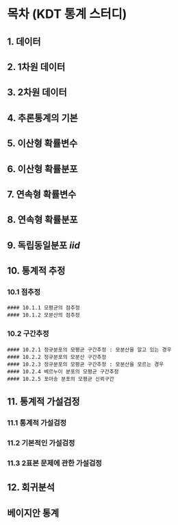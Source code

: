 # 목차 (KDT 통계 스터디)
## 1. 데이터
## 2. 1차원 데이터
## 3. 2차원 데이터
## 4. 추론통계의 기본
## 5. 이산형 확률변수
## 6. 이산형 확률분포
## 7. 연속형 확률변수
## 8. 연속형 확률분포
## 9. 독립동일분포 $iid$
## 10. 통계적 추정
  ### 10.1 점추정
    #### 10.1.1 모평균의 점추정
    #### 10.1.2 모분산의 점추정
  ### 10.2 구간추정
    #### 10.2.1 정규분포의 모평균 구간추정 : 모분산을 알고 있는 경우
    #### 10.2.2 정규분포의 모분산 구간추정
    #### 10.2.3 정규분포의 모평균 구간추정 : 모분산을 모르는 경우
    #### 10.2.4 베르누이 분포의 모평균 구간추정
    #### 10.2.5 포아송 분포의 모평균 신뢰구간
## 11. 통계적 가설검정
  ### 11.1 통계적 가설검정
  ### 11.2 기본적인 가설검정
  ### 11.3 2표본 문제에 관한 가설검정
## 12. 회귀분석
## 베이지안 통계
